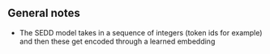 ## General notes 
- The SEDD model takes in a sequence of integers (token ids for example) and then 
these get encoded through a learned embedding 